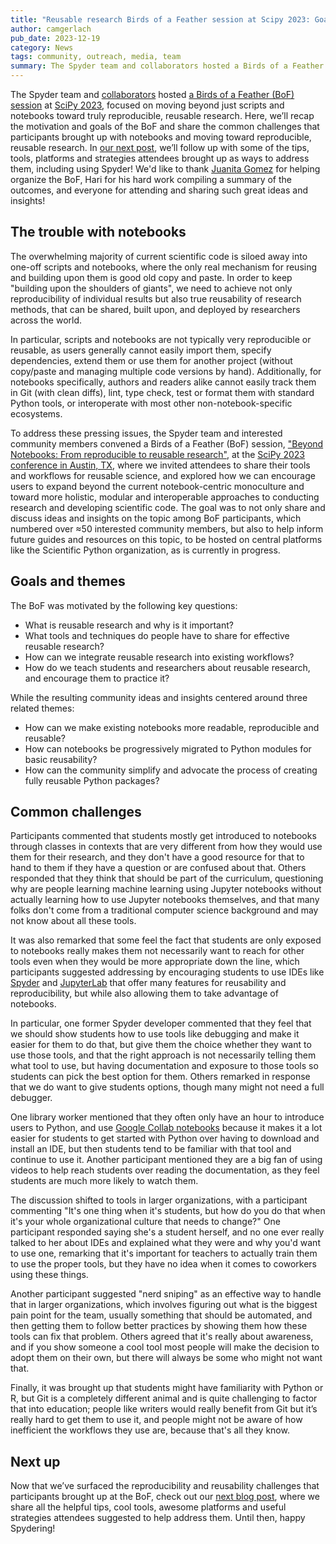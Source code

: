 ```yaml
---
title: "Reusable research Birds of a Feather session at Scipy 2023: Goals and challenges"
author: camgerlach
pub_date: 2023-12-19
category: News
tags: community, outreach, media, team
summary: The Spyder team and collaborators hosted a Birds of a Feather session at SciPy 2023, focused on moving beyond just scripts and notebooks toward truly reproducible, reusable research. Here’s a recap of the goals of the session and the shared challenges that participants brought up in achieving them.
---
```


The Spyder team and [collaborators](https://cfp.scipy.org/2023/speaker/SE7SNC/) hosted [a Birds of a Feather (BoF) session](https://cfp.scipy.org/2023/talk/LGZUNG/) at [SciPy 2023](https://www.scipy2023.scipy.org/), focused on moving beyond just scripts and notebooks toward truly reproducible, reusable research.
Here, we’ll recap the motivation and goals of the BoF and share the common challenges that participants brought up with notebooks and moving toward reproducible, reusable research.
In [our next post](https://www.spyder-ide.org/blog/reusable-research-bof-scipy-2023-part-2/), we’ll follow up with some of the tips, tools, platforms and strategies attendees brought up as ways to address them, including using Spyder!
We'd like to thank [Juanita Gomez](https://cfp.scipy.org/2023/speaker/SE7SNC/) for helping organize the BoF, Hari for his hard work compiling a summary of the outcomes, and everyone for attending and sharing such great ideas and insights!


## The trouble with notebooks

The overwhelming majority of current scientific code is siloed away into one-off scripts and notebooks, where the only real mechanism for reusing and building upon them is good old copy and paste.
In order to keep "building upon the shoulders of giants", we need to achieve not only reproducibility of individual results but also true reusability of research methods, that can be shared, built upon, and deployed by researchers across the world.

In particular, scripts and notebooks are not typically very reproducible or reusable, as users generally cannot easily import them, specify dependencies, extend them or use them for another project (without copy/paste and managing multiple code versions by hand). Additionally, for notebooks specifically, authors and readers alike cannot easily track them in Git (with clean diffs), lint, type check, test or format them with standard Python tools, or interoperate with most other non-notebook-specific ecosystems.

To address these pressing issues, the Spyder team and interested community members convened a Birds of a Feather (BoF) session, ["Beyond Notebooks: From reproducible to reusable research"](https://cfp.scipy.org/2023/talk/LGZUNG/), at the [SciPy 2023 conference in Austin, TX](https://www.scipy2023.scipy.org/), where we invited attendees to share their tools and workflows for reusable science, and explored how we can encourage users to expand beyond the current notebook-centric monoculture and toward more holistic, modular and interoperable approaches to conducting research and developing scientific code.
The goal was to not only share and discuss ideas and insights on the topic among BoF participants, which numbered over ≈50 interested community members, but also to help inform future guides and resources on this topic, to be hosted on central platforms like the Scientific Python organization, as is currently in progress.


## Goals and themes

The BoF was motivated by the following key questions:

* What is reusable research and why is it important?
* What tools and techniques do people have to share for effective reusable research?
* How can we integrate reusable research into existing workflows?
* How do we teach students and researchers about reusable research, and encourage them to practice it?

While the resulting community ideas and insights centered around three related themes:

* How can we make existing notebooks more readable, reproducible and reusable?
* How can notebooks be progressively migrated to Python modules for basic reusability?
* How can the community simplify and advocate the process of creating fully reusable Python packages?


## Common challenges

Participants commented that students mostly get introduced to notebooks through classes in contexts that are very different from how they would use them for their research, and they don't have a good resource for that to hand to them if they have a question or are confused about that.
Others responded that they think that should be part of the curriculum, questioning why are people learning machine learning using Jupyter notebooks without actually learning how to use Jupyter notebooks themselves, and that many folks don't come from a traditional computer science background and may not know about all these tools.

It was also remarked that some feel the fact that students are only exposed to notebooks really makes them not necessarily want to reach for other tools even when they would be more appropriate down the line, which participants suggested addressing by encouraging students to use IDEs like [Spyder](https://www.spyder-ide.org/) and [JupyterLab](https://jupyterlab.readthedocs.io/) that offer many features for reusability and reproducibility, but while also allowing them to take advantage of notebooks.

In particular, one former Spyder developer commented that they feel that we should show students how to use tools like debugging and make it easier for them to do that, but give them the choice whether they want to use those tools, and that the right approach is not necessarily telling them what tool to use, but having documentation and exposure to those tools so students can pick the best option for them.
Others remarked in response that we do want to give students options, though many might not need a full debugger.

One library worker mentioned that they often only have an hour to introduce users to Python, and use [Google Collab notebooks](https://colab.google/) because it makes it a lot easier for students to get started with Python over having to download and install an IDE, but then students tend to be familiar with that tool and continue to use it.
Another participant mentioned they are a big fan of using videos to help reach students over reading the documentation, as they feel students are much more likely to watch them.

The discussion shifted to tools in larger organizations, with a participant commenting "It's one thing when it's students, but how do you do that when it's your whole organizational culture that needs to change?" One participant responded saying she's a student herself, and no one ever really talked to her about IDEs and explained what they were and why you'd want to use one, remarking that it's important for teachers to actually train them to use the proper tools, but they have no idea when it comes to coworkers using these things.

Another participant suggested "nerd sniping" as an effective way to handle that in larger organizations, which involves figuring out what is the biggest pain point for the team, usually something that should be automated, and then getting them to follow better practices by showing them how these tools can fix that problem.
Others agreed that it's really about awareness, and if you show someone a cool tool most people will make the decision to adopt them on their own, but there will always be some who might not want that.

Finally, it was brought up that students might have familiarity with Python or R, but Git is a completely different animal and is quite challenging to factor that into education; people like writers would really benefit from Git but it’s really hard to get them to use it, and people might not be aware of how inefficient the workflows they use are, because that's all they know.


## Next up

Now that we’ve surfaced the reproducibility and reusability challenges that participants brought up at the BoF, check out our [next blog post](https://www.spyder-ide.org/blog/reusable-research-bof-scipy-2023/), where we share all the helpful tips, cool tools, awesome platforms and useful strategies attendees suggested to help address them.
Until then, happy Spydering!
